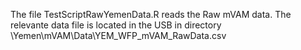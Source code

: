 The file TestScriptRawYemenData.R reads the Raw mVAM data. The relevante data file is located in the USB in directory \Yemen\mVAM\Data\YEM_WFP_mVAM_RawData.csv
